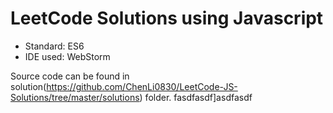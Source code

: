 # LeetCode Solutions using Javascript
- Standard: ES6
- IDE used: WebStorm

Source code can be found in solution(https://github.com/ChenLi0830/LeetCode-JS-Solutions/tree/master/solutions) folder. fasdfasdf]asdfasdf
